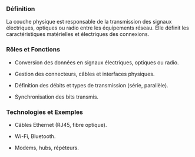 ### Définition

La couche physique est responsable de la transmission des signaux électriques, optiques ou radio entre les équipements réseau. Elle définit les caractéristiques matérielles et électriques des connexions.

### Rôles et Fonctions

- Conversion des données en signaux électriques, optiques ou radio.
    
- Gestion des connecteurs, câbles et interfaces physiques.
    
- Définition des débits et types de transmission (série, parallèle).
    
- Synchronisation des bits transmis.
    

### Technologies et Exemples

- Câbles Ethernet (RJ45, fibre optique).
    
- Wi-Fi, Bluetooth.
    
- Modems, hubs, répéteurs.